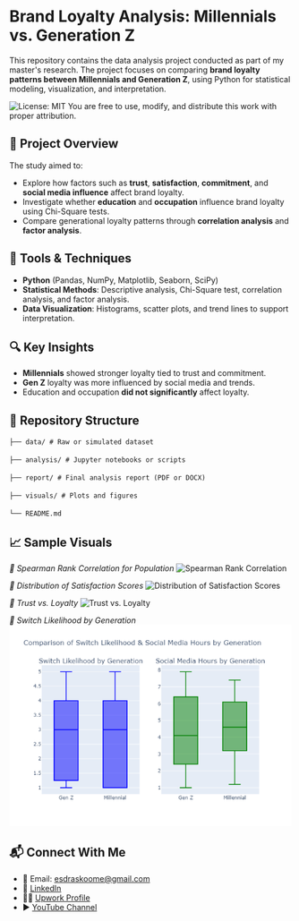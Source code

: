 # Brand Loyalty Analysis: Millennials vs. Generation Z

This repository contains the data analysis project conducted as part of my master's research. The project focuses on comparing **brand loyalty patterns between Millennials and Generation Z**, using Python for statistical modeling, visualization, and interpretation.

![License: MIT](https://img.shields.io/badge/License-MIT-yellow.svg)
You are free to use, modify, and distribute this work with proper attribution.

## 📌 Project Overview

The study aimed to:
- Explore how factors such as **trust**, **satisfaction**, **commitment**, and **social media influence** affect brand loyalty.
- Investigate whether **education** and **occupation** influence brand loyalty using Chi-Square tests.
- Compare generational loyalty patterns through **correlation analysis** and **factor analysis**.

## 🧪 Tools & Techniques

- **Python** (Pandas, NumPy, Matplotlib, Seaborn, SciPy)
- **Statistical Methods**: Descriptive analysis, Chi-Square test, correlation analysis, and factor analysis.
- **Data Visualization**: Histograms, scatter plots, and trend lines to support interpretation.

## 🔍 Key Insights

- **Millennials** showed stronger loyalty tied to trust and commitment.
- **Gen Z** loyalty was more influenced by social media and trends.
- Education and occupation **did not significantly** affect loyalty.

## 📁 Repository Structure
```
├── data/ # Raw or simulated dataset

├── analysis/ # Jupyter notebooks or scripts

├── report/ # Final analysis report (PDF or DOCX)

├── visuals/ # Plots and figures

└── README.md

```

## 📈 Sample Visuals

*📍 Spearman Rank Correlation for Population*
![Spearman Rank Correlation](images/Spearman_Correlation_heatmap.png)

*📍 Distribution of Satisfaction Scores*
![Distribution of Satisfaction Scores](images/Spread_of_Satisfaction_Scores.png)

*📍 Trust vs. Loyalty*
![Trust vs. Loyalty](images/Trust_vs._Loyalty.png)

*📍 Switch Likelihood by Generation*
![Switch_Likelihood_by_Generation](images/Switch_Likelihood_Social_Media_Hours_by_Generation.png)


## 📬 Connect With Me

- 📧 Email: [esdraskoome@gmail.com](mailto:esdraskoome@gmail.com)  
- 💼 [LinkedIn](https://www.linkedin.com/in/esdras-koome-micheni-106651338/)  
- 🧑‍💻 [Upwork Profile](https://www.upwork.com/freelancers/~01bbdaff1dc6ce0241)  
- ▶ [YouTube Channel](https://www.youtube.com/channel/UCBhBTBAanuBNiQs3r7mwDmA)

